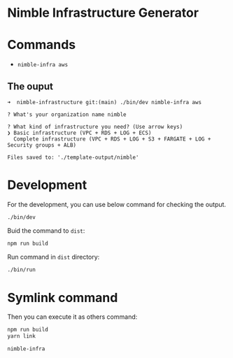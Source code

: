 Nimble Infrastructure Generator
=================
# Commands

* `nimble-infra aws`

## The ouput

```sh-session
➜  nimble-infrastructure git:(main) ./bin/dev nimble-infra aws

? What's your organization name nimble

? What kind of infrastructure you need? (Use arrow keys)
❯ Basic infrastructure (VPC + RDS + LOG + ECS)
  Complete infrastructure (VPC + RDS + LOG + S3 + FARGATE + LOG + Security groups + ALB)

Files saved to: './template-output/nimble'
```

# Development

For the development, you can use below command for checking the output.

```bash
./bin/dev
```

Buid the command to `dist`:

```bash
npm run build
```

Run command in `dist` directory:

```bash
./bin/run
```

# Symlink command

Then you can execute it as others command:

```bash
npm run build
yarn link

nimble-infra
```
